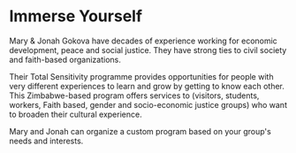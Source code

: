 # Immerse <span class="border-bottom">Yourself</span>

Mary & Jonah Gokova have decades of experience working for economic development, peace and social justice.  They have strong ties to civil society and faith-based organizations.

Their Total Sensitivity programme provides opportunities for people with very different experiences to learn and grow by getting to know each other.  This Zimbabwe-based program offers services to (visitors, students, workers, Faith based, gender and socio-economic justice groups) who want to broaden their cultural experience.  

Mary and Jonah can organize a custom program based on your group's needs and interests.